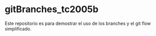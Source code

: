 # gitBranches_tc2005b

Este repositorio es para demostrar el uso de los branches y el git flow simplificado.